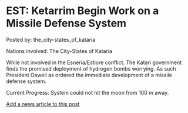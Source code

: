 # EST: Ketarrim Begin Work on a Missile Defense System

Posted by: the_city-states_of_kataria

Nations involved: The City-States of Kataria

While not involved in the Esneria/Estiore conflict. The Katari government finds the promised deployment of hydrogen bombs worrying. As such President Oswell as ordered the immediate development of a missile defense system.

Current Progress: System could not hit the moon from 100 m away.

[Add a news article to this post](http://solborg.xyz/rp/admin.php?event=2016-09-21_ketarrim-begin-work-on-a-missile-defense-system-the_city-states_of_kataria)

